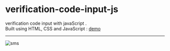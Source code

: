 # verification-code-input-js 
verification code input with javaScript .\
Built using HTML, CSS and JavaScript : [demo](https://fallah73-verification-code-input-js.netlify.app/)
________________________________________________________
  ![sms](https://user-images.githubusercontent.com/88624244/166210218-5468e8ee-e0b6-42e6-ac59-e69a2d55dc11.PNG)

